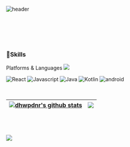 ![header](https://capsule-render.vercel.app/api?type=wave&color=auto&height=300&section=header&text=OH%20JE%20UK&fontSize=90)

<br/>
<br/>
<br/>
<br/>

### 📝Skills
Platforms & Languages
<img src="https://img.shields.io/badge/Django-#092E20?style=for-the-badge&logo=Django&logoColor=black">

![React](https://img.shields.io/badge/React-61DAFB.svg?style=for-the-badge&logo=React&logoColor=white)
![Javascript](https://img.shields.io/badge/Javascript-F7DF1E.svg?style=for-the-badge&logo=Javascript&logoColor=white)
![Java](https://img.shields.io/badge/Java-007396?style=for-the-badge&logo=Java&logoColor=white)
![Kotlin](https://img.shields.io/badge/Kotlin-0095D5?&style=for-the-badge&logo=kotlin&logoColor=white)
![android](https://img.shields.io/badge/Android-3DDC84?style=for-the-badge&logo=android&logoColor=white)

</br>

<div align="center">

  | <a href="https://github-readme-stats.vercel.app/api?username=dhwpdnr&show_icons=true&theme=gruvbox"><img align="center" src="https://github-readme-stats.vercel.app/api?username=dhwpdnr&show_icons=true&theme=gruvbox&hide_border=true" alt="dhwpdnr's github stats" /></a> | <a href="https://github.com/anuraghazra/github-readme-stats"><img align="center" src="https://github-readme-stats.vercel.app/api/top-langs/?username=dhwpdnr&layout=compact&theme=gruvbox&hide_border=true" /></a> |
| ------------- | ------------- |

</div>
<br/>
<br/>
<br/>
<img src="https://img.shields.io/badge/Django-3DDC84?style=flat-square&logo=Django&logoColor=white"/>
